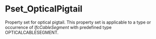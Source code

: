 # Pset_OpticalPigtail

Property set for optical pigtail. This property set is applicable to a type or occurrence of _IfcCableSegment_ with predefined type OPTICALCABLESEGMENT.<!-- end of definition -->
